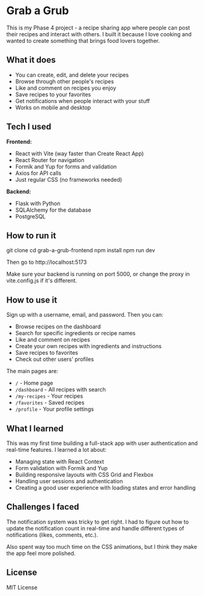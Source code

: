 # Grab a Grub

This is my Phase 4 project - a recipe sharing app where people can post their recipes and interact with others. I built it because I love cooking and wanted to create something that brings food lovers together.

## What it does

- You can create, edit, and delete your recipes
- Browse through other people's recipes
- Like and comment on recipes you enjoy
- Save recipes to your favorites
- Get notifications when people interact with your stuff
- Works on mobile and desktop

## Tech I used

**Frontend:**
- React with Vite (way faster than Create React App)
- React Router for navigation
- Formik and Yup for forms and validation
- Axios for API calls
- Just regular CSS (no frameworks needed)

**Backend:**
- Flask with Python
- SQLAlchemy for the database
- PostgreSQL

## How to run it




git clone 
cd grab-a-grub-frontend
npm install
npm run dev


Then go to http://localhost:5173

Make sure your backend is running on port 5000, or change the proxy in vite.config.js if it's different.

## How to use it

Sign up with a username, email, and password. Then you can:
- Browse recipes on the dashboard
- Search for specific ingredients or recipe names
- Like and comment on recipes
- Create your own recipes with ingredients and instructions
- Save recipes to favorites
- Check out other users' profiles

The main pages are:
- `/` - Home page
- `/dashboard` - All recipes with search
- `/my-recipes` - Your recipes
- `/favorites` - Saved recipes
- `/profile` - Your profile settings


## What I learned

This was my first time building a full-stack app with user authentication and real-time features. I learned a lot about:
- Managing state with React Context
- Form validation with Formik and Yup
- Building responsive layouts with CSS Grid and Flexbox
- Handling user sessions and authentication
- Creating a good user experience with loading states and error handling

## Challenges I faced

The notification system was tricky to get right. I had to figure out how to update the notification count in real-time and handle different types of notifications (likes, comments, etc.).

Also spent way too much time on the CSS animations, but I think they make the app feel more polished.


## License

MIT License 